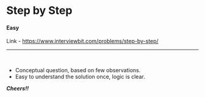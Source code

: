 # Step by Step

#### Easy

Link - https://www.interviewbit.com/problems/step-by-step/

<hr>
<br>

* Conceptual question, based on few observations.
* Easy to understand the solution once, logic is clear.


***Cheers!!***